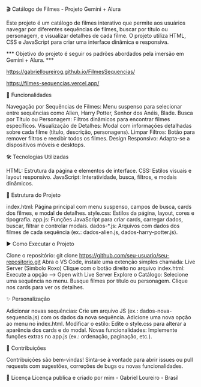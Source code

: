🎬 Catálogo de Filmes - Projeto Gemini + Alura

  Este projeto é um catálogo de filmes interativo que permite aos usuários navegar por diferentes sequências de filmes, buscar por título ou personagem, e visualizar detalhes de cada filme. 
  O projeto utiliza HTML, CSS e JavaScript para criar uma interface dinâmica e responsiva.

  *** Objetivo do projeto é seguir os padrões abordados pela imersão em Gemini + Alura. ***

  https://gabrielloureirog.github.io/FilmesSequencias/

  https://filmes-sequencias.vercel.app/

🚀 Funcionalidades

  Navegação por Sequências de Filmes: Menu suspenso para selecionar entre sequências como Alien, Harry Potter, Senhor dos Anéis, Blade.
  Busca por Título ou Personagem: Filtros dinâmicos para encontrar filmes específicos.
  Visualização de Detalhes: Modal com informações detalhadas sobre cada filme (título, descrição, personagens).
  Limpar Filtros: Botão para remover filtros e reexibir todos os filmes.
  Design Responsivo: Adapta-se a dispositivos móveis e desktops.

🛠️ Tecnologias Utilizadas

  HTML: Estrutura da página e elementos de interface.
  CSS: Estilos visuais e layout responsivo.
  JavaScript: Interatividade, busca, filtros, e modais dinâmicos.

📂 Estrutura do Projeto

  index.html: Página principal com menu suspenso, campos de busca, cards dos filmes, e modal de detalhes.
  style.css: Estilos da página, layout, cores e tipografia.
  app.js: Funções JavaScript para criar cards, carregar dados, buscar, filtrar e controlar modais.
  dados-*.js: Arquivos com dados dos filmes de cada sequência (ex.: dados-alien.js, dados-harry-potter.js).

▶️ Como Executar o Projeto

  Clone o repositório: git clone https://github.com/seu-usuario/seu-repositorio.git
  Abra o VS Code, instale uma extenção simples chamada: Live Server (Simbolo Roxo)
  Clique com o botão direito no arquivo index.html: Execute a opção --> Open with Live Server
  Explore o Catálogo:
  Selecione uma sequência no menu.
  Busque filmes por título ou personagem.
  Clique nos cards para ver os detalhes.

✨ Personalização

  Adicionar novas sequências:
  Crie um arquivo JS (ex.: dados-nova-sequencia.js) com os dados da nova sequência.
  Adicione uma nova opção ao menu no index.html.
  Modificar o estilo: Edite o style.css para alterar a aparência dos cards e do modal.
  Novas funcionalidades: Implemente funções extras no app.js (ex.: ordenação, paginação, etc.).
  
🤝 Contribuições

  Contribuições são bem-vindas! Sinta-se à vontade para abrir issues ou pull requests com sugestões, correções de bugs ou novas funcionalidades.

📜 Licença
  Licença publica e criado por mim - Gabriel Loureiro - Brasil
